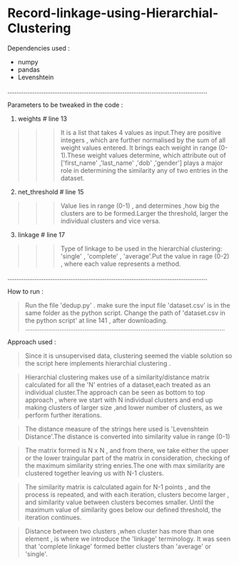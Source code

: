 # Record-linkage-using-Hierarchial-Clustering
Dependencies used : 

* numpy 
* pandas     
* Levenshtein

...............................................................................................................

Parameters to be tweaked in the code : 
1) weights         # line 13
>>> It is a list that takes 4 values as input.They are positive integers , which are further normalised by the sum of all weight values entered. It brings each weight in range (0-1).These weight values determine, which attribute out of 
['first_name' ,'last_name' ,'dob' ,'gender']  plays a major role in determining the similarity any of two  entries in the dataset.

2) net_threshold   # line 15
>>> Value lies in range (0-1) , and determines ,how big the clusters are to be formed.Larger the threshold, larger the individual clusters and vice versa.

3) linkage         # line 17
>>> Type of linkage to be used in the hierarchial clustering: 'single' , 'complete' , 'average'.Put the value in rage (0-2) , where each 
value represents a method.

...............................................................................................................

How to run : 
> Run the file 'dedup.py' . make sure the input file 'dataset.csv' is in the same folder as the python script.
> Change the path of 'dataset.csv in the python script' at line 141 , after downloading.
...............................................................................................................

Approach used : 
>  Since it is unsupervised data, clustering seemed the viable solution so the script here implements hierarchial clustering .

> Hierarchial clustering makes use of a similarity/distance matrix calculated for all the 'N' entries of a  dataset,each treated as an individual cluster.The approach can be seen as bottom to top approach , where we start with N individual clusters and end up making clusters of larger size ,and lower number of clusters, as we perform further iterations.

> The distance measure of the strings here used is 'Levenshtein Distance'.The distance is converted into similarity value in range (0-1)

> The matrix formed is N x N  , and from there, we take either the upper or the lower traingular part of the matrix in consideration, checking of the maximum similarity string enries.The one with max similarity are clustered together leaving us  with N-1 clusters.

> The similarity matrix is calculated again for N-1 points , and the process is repeated, and with each iteration, clusters become larger , and similarity value between clusters becomes smaller. Until the maximum value of similarity goes below our defined threshold, the iteration continues.

> Distance between two clusters ,when cluster has more than one element , is where we introduce the 'linkage' terminology.
It was seen that 'complete linkage' formed better clusters than 'average' or 'single'.
